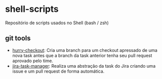 # shell-scripts
Repositório de scripts usados no Shell (bash /  zsh)

## git tools
- [hurry-checkout](git/hurry-checkout.md): Cria uma branch para um checkout apressado de uma nova task antes que a branch da task anterior tenha seu pull request aprovado pelo time.
- [jira-task-manager](jira-task-manager.md): Realiza uma abstração da task do Jira criando uma issue e um pull request de forma automática.